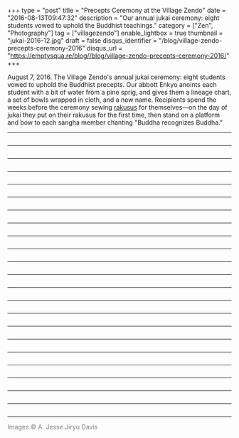 +++
type = "post"
title = "Precepts Ceremony at the Village Zendo"
date = "2016-08-13T09:47:32"
description = "Our annual jukai ceremony: eight students vowed to uphold the Buddhist teachings."
category = ["Zen", "Photography"]
tag = ["villagezendo"]
enable_lightbox = true
thumbnail = "jukai-2016-12.jpg"
draft = false
disqus_identifier = "/blog/village-zendo-precepts-ceremony-2016"
disqus_url = "https://emptysqua.re/blog//blog/village-zendo-precepts-ceremony-2016/"
+++

<p>August 7, 2016. The Village Zendo's annual jukai ceremony: eight students vowed to uphold the Buddhist precepts. Our abbott Enkyo anoints each student with a bit of water from a pine sprig, and gives them a lineage chart, a set of bowls wrapped in cloth, and a new name. Recipients spend the weeks before the ceremony sewing <a href="https://en.wikipedia.org/wiki/Rakusu">rakusus</a> for themselves&mdash;on the day of jukai they put on their rakusus for the first time, then stand on a platform and bow to each sangha member chanting "Buddha recognizes Buddha."</p>
<hr />
<p><img alt="" src="jukai-2016-01.jpg" /></p>
<hr />
<p><img alt="" src="jukai-2016-02.jpg" /></p>
<hr />
<p><img alt="" src="jukai-2016-03.jpg" /></p>
<hr />
<p><img alt="" src="jukai-2016-04.jpg" /></p>
<hr />
<p><img alt="" src="jukai-2016-05.jpg" /></p>
<hr />
<p><img alt="" src="jukai-2016-06.jpg" /></p>
<hr />
<p><img alt="" src="jukai-2016-07.jpg" /></p>
<hr />
<p><img alt="" src="jukai-2016-08.jpg" /></p>
<hr />
<p><img alt="" src="jukai-2016-09.jpg" /></p>
<hr />
<p><img alt="" src="jukai-2016-10.jpg" /></p>
<hr />
<p><img alt="" src="jukai-2016-11.jpg" /></p>
<hr />
<p><img alt="" src="jukai-2016-12.jpg" /></p>
<hr />
<p><img alt="" src="jukai-2016-13.jpg" /></p>
<hr />
<p><img alt="" src="jukai-2016-14.jpg" /></p>
<hr />
<p><img alt="" src="jukai-2016-15.jpg" /></p>
<hr />
<p><img alt="" src="jukai-2016-16.jpg" /></p>
<hr />
<p><img alt="" src="jukai-2016-17.jpg" /></p>
<hr />
<p><img alt="" src="jukai-2016-18.jpg" /></p>
<hr />
<p><img alt="" src="jukai-2016-19.jpg" /></p>
<hr />
<p><img alt="" src="jukai-2016-20.jpg" /></p>
<hr />
<p><img alt="" src="jukai-2016-21.jpg" /></p>
<hr />
<p><img alt="" src="jukai-2016-22.jpg" /></p>
<hr />
<p><span style="color: gray">Images &copy; A. Jesse Jiryu Davis</span></p>
